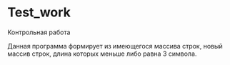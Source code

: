 # Test_work
Контрольная работа

Данная программа формирует из имеющегося массива строк, новый массив строк, длина которых меньше либо равна 3 символа.
